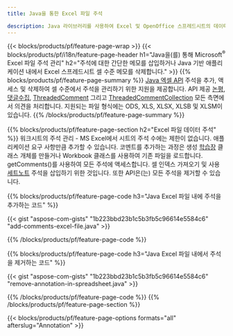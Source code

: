 ```yaml
---
title: Java을 통한 Excel 파일 주석

description: Java 라이브러리를 사용하여 Excel 및 OpenOffice 스프레드시트의 데이터 주석을 추가하거나 제거합니다.
---
```

{{< blocks/products/pf/feature-page-wrap >}}
{{< blocks/products/pf/i18n/feature-page-header h1="Java을(를) 통해 Microsoft<sup>&reg;</sup> Excel 파일 주석 관리" h2="주석에 대한 간단한 메모를 삽입하거나 Java 기반 애플리케이션 내에서 Excel 스프레드시트 셀 수준 메모를 삭제합니다." >}}
{{% blocks/products/pf/feature-page-summary %}}
[Java 엑셀 API](/cells/java/) 주석을 추가, 액세스 및 삭제하여 셀 수준에서 주석을 관리하기 위한 지원을 제공합니다. API 제공 [논평](https://reference.aspose.com/cells/java/com.aspose.cells/Comment), [댓글수집](https://reference.aspose.com/cells/java/com.aspose.cells/CommentCollection), [ThreadedComment](https://reference.aspose.com/cells/java/com.aspose.cells/ThreadedComment) 그리고 [ThreadedCommentCollection](https://reference.aspose.com/cells/java/com.aspose.cells/ThreadedCommentCollection) 모든 측면에서 의견을 처리합니다.
지원되는 파일 형식에는 ODS, XLS, XLSX, XLSB 및 XLSM이 있습니다.
{{% /blocks/products/pf/feature-page-summary %}}

{{% blocks/products/pf/feature-page-section h2="Excel 파일 데이터 주석" %}}
워크시트의 주석 관리 - MS Excel에서 시트의 주석 수에는 제한이 없습니다. 애플리케이션 요구 사항만큼 추가할 수 있습니다. 코멘트를 추가하는 과정은 생성 [학습장](https://reference.aspose.com/cells/java/com.aspose.cells/Workbook) 클래스 개체를 만들거나 Workbook 클래스를 사용하여 기존 파일을 로드합니다. getComments()를 사용하여 모든 주석에 액세스합니다. 셀 인덱스 가져오기 및 사용 [세트노트](https://reference.aspose.com/cells/java/com.aspose.cells/comment#Note) 주석을 삽입하기 위한 것입니다. 또한 API은(는) 모든 주석을 제거할 수 있습니다. 

{{% blocks/products/pf/feature-page-code h3="Java Excel 파일 내에 주석을 추가하는 코드" %}}

{{< gist "aspose-com-gists" "1b223bbd23b1c5b3fb5c96614e5584c6" "add-comments-excel-file.java" >}}

{{% /blocks/products/pf/feature-page-code %}}

{{% blocks/products/pf/feature-page-code h3="Java Excel 파일 내에서 주석을 제거하는 코드" %}}

{{< gist "aspose-com-gists" "1b223bbd23b1c5b3fb5c96614e5584c6" "remove-annotation-in-spreadsheet.java" >}}

{{% /blocks/products/pf/feature-page-code %}}
{{% /blocks/products/pf/feature-page-section %}}

{{< blocks/products/pf/feature-page-options formats="all" afterslug="Annotation" >}}

